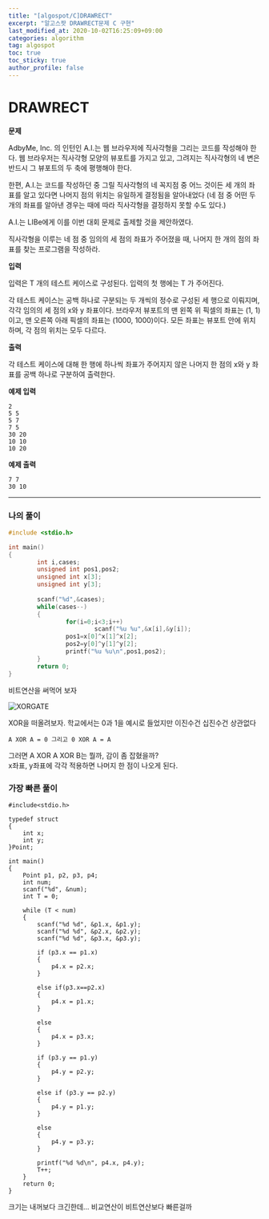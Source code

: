 ```yaml
---
title: "[algospot/C]DRAWRECT"
excerpt: "알고스팟 DRAWRECT문제 C 구현"
last_modified_at: 2020-10-02T16:25:09+09:00
categories: algorithm
tag: algospot
toc: true
toc_sticky: true
author_profile: false
---
```

# DRAWRECT
**문제**  

AdbyMe, Inc. 의 인턴인 A.I.는 웹 브라우저에 직사각형을 그리는 코드를 작성해야 한다. 웹 브라우저는 직사각형 모양의 뷰포트를 가지고 있고, 그려지는 직사각형의 네 변은 반드시 그 뷰포트의 두 축에 평행해야 한다.  

한편, A.I.는 코드를 작성하던 중 그릴 직사각형의 네 꼭지점 중 어느 것이든 세 개의 좌표를 알고 있다면 나머지 점의 위치는 유일하게 결정됨을 알아내었다 (네 점 중 어떤 두 개의 좌표를 알아낸 경우는 때에 따라 직사각형을 결정하지 못할 수도 있다.)  

A.I.는 LIBe에게 이를 이번 대회 문제로 출제할 것을 제안하였다.  

직사각형을 이루는 네 점 중 임의의 세 점의 좌표가 주어졌을 때, 나머지 한 개의 점의 좌표를 찾는 프로그램을 작성하라.  

**입력**  

입력은 T 개의 테스트 케이스로 구성된다. 입력의 첫 행에는 T 가 주어진다.

각 테스트 케이스는 공백 하나로 구분되는 두 개씩의 정수로 구성된 세 행으로 이뤄지며, 각각 임의의 세 점의 x와 y 좌표이다. 브라우저 뷰포트의 맨 왼쪽 위 픽셀의 좌표는 (1, 1)이고, 맨 오른쪽 아래 픽셀의 좌표는 (1000, 1000)이다. 모든 좌표는 뷰포트 안에 위치하며, 각 점의 위치는 모두 다르다.  

**출력**  

각 테스트 케이스에 대해 한 행에 하나씩 좌표가 주어지지 않은 나머지 한 점의 x와 y 좌표를 공백 하나로 구분하여 출력한다.  

**예제 입력**  

	2
	5 5
	5 7
	7 5
	30 20
	10 10
	10 20

**예제 출력**  

	7 7
	30 10

---
### 나의 풀이  

``` c
#include <stdio.h>

int main()
{
		int i,cases;
		unsigned int pos1,pos2;
		unsigned int x[3];
		unsigned int y[3];
	
		scanf("%d",&cases);
		while(cases--)
		{
				for(i=0;i<3;i++)
						scanf("%u %u",&x[i],&y[i]);
				pos1=x[0]^x[1]^x[2];
				pos2=y[0]^y[1]^y[2];
				printf("%u %u\n",pos1,pos2);
		}
		return 0;
}
```
	
비트연산을 써먹어 보자  

![XORGATE](../img/XORGate.jpg)
	
XOR을 떠올려보자. 학교에서는 0과 1을 예시로 들었지만 이진수건 십진수건 상관없다  

	A XOR A = 0 그리고 0 XOR A = A

그러면 A XOR A XOR B는 뭘까, 감이 좀 잡혔을까?  
x좌표, y좌표에 각각 적용하면 나머지 한 점이 나오게 된다.


### 가장 빠른 풀이

```
#include<stdio.h>

typedef struct
{
	int x;
	int y;
}Point;

int main()
{
	Point p1, p2, p3, p4;
	int num;
	scanf("%d", &num);
	int T = 0;

	while (T < num)
	{
		scanf("%d %d", &p1.x, &p1.y);
		scanf("%d %d", &p2.x, &p2.y);
		scanf("%d %d", &p3.x, &p3.y);

		if (p3.x == p1.x)
		{
			p4.x = p2.x;
		}

		else if(p3.x==p2.x)
		{
			p4.x = p1.x;
		}

		else
		{
			p4.x = p3.x;
		}

		if (p3.y == p1.y)
		{
			p4.y = p2.y;
		}

		else if (p3.y == p2.y)
		{
			p4.y = p1.y;
		}

		else
		{
			p4.y = p3.y;
		}

		printf("%d %d\n", p4.x, p4.y);
		T++;
	}
	return 0;
}
```
	
크기는 내꺼보다 크긴한데... 비교연산이 비트연산보다 빠른걸까